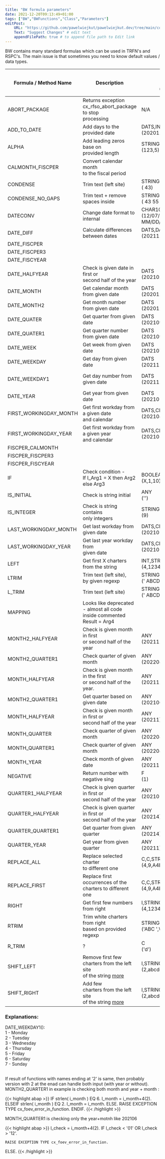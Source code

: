 ```yaml
---
title: "BW formula parameters"
date: 2021-12-20T09:13:49+01:00
tags: ["BW","BWFunctions","Class","Parameters"]
editPost:
    URL: "https://github.com/pawelwiejkut/pawelwiejkut.dev/tree/main/content"
    Text: "Suggest Changes" # edit text
    appendFilePath: true # to append file path to Edit link
---
```


BW contains many standard formulas which can be used in TRFN's and RSPC's. The main issue is that sometimes you need to know default values / data types. 

| Formula / Method Name  | Description                                                                                                                                        | Importing<br>Types<br>(Example)                      | Returning<br>Types<br>(Example<br>result) |
|------------------------|----------------------------------------------------------------------------------------------------------------------------------------------------|------------------------------------------------------|-------------------------------------------|
| ABORT_PACKAGE          | Returns exception <br>cx_rfso_abort_package to stop<br>processing                                                                                  | N/A                                                  | N/A                                       |
| ADD_TO_DATE            | Add days to the provided date                                                                                                                      | DATS,INT<br>(20201201,1)                             | DATS<br>20201202                          |
| ALPHA                  | Add leading zeros base on<br>provided length                                                                                                       | STRING,INT <br>(123,5)                               | STRING<br>00123                           |
| CALMONTH_FISCPER       | Convert calendar month <br>to the fiscal period                                                                                                    |                                                      |                                           |
| CONDENSE               | Trim text (left site)                                                                                                                              | STRING<br>( 43)                                      | STRING<br>'43'                            |
| CONDENSE_NO_GAPS       | Trim text + remove spaces inside                                                                                                                   | STRING<br>( 43 55 33)                                | STRING<br>'435533'                        |
| DATECONV               | Change date format to internal                                                                                                                     | CHAR10,CHAR10,CHAR1<br>(12/07/1992,<br>MM/DD/YYYY,/) | DATS<br>19921207                          |
| DATE_DIFF              | Calculate differences between dates                                                                                                                | DATS,DATS<br>(20211212,20211215)                     | INT<br>3                                  |
| DATE_FISCPER           |                                                                                                                                                    |                                                      |                                           |
| DATE_FISCPER3          |                                                                                                                                                    |                                                      |                                           |
| DATE_FISCYEAR          |                                                                                                                                                    |                                                      |                                           |
| DATE_HALFYEAR          | Check is given date in first or <br>second half of the year                                                                                        | DATS<br>(20210212)                                   | NUMC<br>1                                 |
| DATE_MONTH             | Get calendar month from given date                                                                                                                 | DATS<br>(20201201)                                   | NUMC<br>202012                            |
| DATE_MONTH2            | Get month number from given date                                                                                                                   | DATS<br>(20201201)                                   | NUMC<br>12                                |
| DATE_QUATER            | Get quarter from given date                                                                                                                        | DATS<br>(20210909)                                   | NUMC<br>20213                             |
| DATE_QUATER1           | Get quarter number from given date                                                                                                                 | DATS<br>(20210909)                                   | NUMC<br>3                                 |
| DATE_WEEK              | Get week from given date                                                                                                                           | DATS<br>(20210731)                                   | NUMC<br>202130                            |
| DATE_WEEKDAY           | Get day from given date                                                                                                                            | DATS<br>(20211220)                                   | STRING<br>Monday                          |
| DATE_WEEKDAY1          | Get day number from given date                                                                                                                     | DATS<br>(20211220)                                   | NUMC<br>1<br>[more](#explanations)        |
| DATE_YEAR              | Get year from given date                                                                                                                           | DATS<br>(20210101)                                   | NUMC<br>4                                 |
| FIRST_WORKINGDAY_MONTH | Get first workday from a given date <br>and calendar                                                                                               | DATS,CHAR<br>(20210425,01)                           | DATS<br>20210401                          |
| FIRST_WORKINGDAY_YEAR  | Get first workday from a given year<br>and calendar                                                                                                | DATS,CHAR<br>(20210525,01)                           | DATS<br>20210104                          |
| FISCPER_CALMONTH       |                                                                                                                                                    |                                                      |                                           |
| FISCPER_FISCPER3       |                                                                                                                                                    |                                                      |                                           |
| FISCPER_FISCYEAR       |                                                                                                                                                    |                                                      |                                           |
| IF                     | Check condition - <br>If I_Arg1 = X then Arg2 else Arg3                                                                                            | BOOLEAN,ANY,ANY<br>(X,1,10)                          | ANY<br>1                                  |
| IS_INITIAL             | Check is string initial                                                                                                                            | ANY<br>('')                                          | BOOLEAN<br>X                              |
| IS_INTEGER             | Check is string contains <br>only integers                                                                                                         | STRING<br>(9)                                        | BOOLEAN<br>X                              |
| LAST_WORKINGDAY_MONTH  | Get last workday from given date                                                                                                                   | DATS,CHAR<br>(20210101,01)                           | DATS<br>20210129                          |
| LAST_WORKINGDAY_YEAR   | Get last year workday from <br>given date                                                                                                          | DATS,CHAR<br>(20210101,01)                           | DATS<br>20211231                          |
| LEFT                   | Get first X charters from the string                                                                                                               | INT,STRING<br>(4,123456)                             | STRING<br>1234                            |
| LTRIM                  | Trim text (left site), <br>by given regexp                                                                                                         | STRING,STRING<br>(' ABCD','\s')                      | STRING<br>'ABCD'                          |
| L_TRIM                 | Trim text (left site)                                                                                                                              | STRING<br>(' ABCD')                                  | STRING<br>'ABCD'                          |
| MAPPING                | Looks like deprecated <br>- almost all code inside commented<br>Result = Arg4                                                                      |                                                      |                                           |
| MONTH2_HALFYEAR        | Check is given month in first <br>or second half of the year                                                                                       | ANY<br>(202112) or (11)                              | NUMC<br>2                                 |
| MONTH2_QUARTER1        | Check quarter of given month                                                                                                                       | ANY<br>(202208) or (08)                              | NUMC<br>3                                 |
| MONTH_HALFYEAR         | Check is given month in the first <br>or second half of the year.                                                                                  | ANY<br>(202112)                                      | NUMC<br>2                                 |
| MONTH2_QUARTER1        | Get quarter based on given date                                                                                                                    | ANY<br>(202106) or (06)                              | NUMC<br>2                                 |
| MONTH_HALFYEAR         | Check is given month in first or <br>second half of the year                                                                                       | ANY<br>(20211)                                       | NUMC<br>2                                 |
| MONTH_QUARTER          | Check quarter of given month                                                                                                                       | ANY<br>(202208)                                      | NUMC<br>202003                            |
| MONTH_QUARTER1         | Check quarter of given month                                                                                                                       | ANY<br>(202208)                                      | NUMC<br>3                                 |
| MONTH_YEAR             | Check month of given date                                                                                                                          | ANY<br>(202111) or (20211125)                        | NUMC<br>2021                              |
| NEGATIVE               | Return number with negative sing                                                                                                                   | F<br>(1)                                             | F<br>-1                                   |
| QUARTER1_HALFYEAR      | Check is given quarter in first or<br>second half of the year                                                                                      | ANY<br>(202101)                                      | NUMC<br>1                                 |
| QUARTER_HALFYEAR       | Check is given quarter in first or <br>second half of the year                                                                                     | ANY<br>(20214)                                       | NUMC<br>2                                 |
| QUARTER_QUARTER1       | Get quarter from given quarter                                                                                                                     | ANY<br>(20214)                                       | NUMC<br>4                                 |
| QUARTER_YEAR           | Get year from given quarter                                                                                                                        | ANY<br>(20211)                                       | NUMC<br>2021                              |
| REPLACE_ALL            | Replace selected charter <br>to different one                                                                                                      | C,C,STRING<br>(4,9,A4B4C4)                           | STRING<br>A9B9C9                          |
| REPLACE_FIRST          | Replace first occurrences of the <br>charters to different one                                                                                     | C,C,STRING<br>(4,9,A4B4C4)                           | STRING<br>A9B4C4                          |
| RIGHT                  | Get first few numbers from right                                                                                                                   | I,STRING<br>(4,123456)                               | STRING<br>3456                            |
| RTRIM                  | Trim white charters from right <br>based on provided regexp                                                                                        | STRING,STRING<br>('ABC ',\s)                         | STRING<br>'ABC'                           |
| R_TRIM                 | ?                                                                                                                                                  | C<br>('d')                                           | STRING<br>d                               |
| SHIFT_LEFT             | Remove first few <br>charters from the left site<br>of the string [more](https://help.sap.com/doc/abapdocu_751_index_htm/7.51/en-us/abapshift.htm) | I,STRING<br>(2,abcdef)                               | STRING<br>cdef                            |
| SHIFT_RIGHT            | Add few<br>charters from the left site<br>of the string [more](https://help.sap.com/doc/abapdocu_751_index_htm/7.51/en-us/abapshift.htm)           | I,STRING<br>(2,abcdef)                               | STRING<br>'  abcdef'                      |
<h3>Explanations:</h3>
DATE_WEEKDAY1(): </br>
1 - Monday </br>
2 - Tuesday </br>
3 - Wednesday </br>
4 - Thursday </br>
5 - Friday </br>
6 - Saturday </br>
7 - Sunday </br> </br> 

If result of functions with names ending at '2' is same, then probably version with 2 at the enad can handle both input (with year or without). MONTH2_QUARTER1 in example is checking both month and year + month :</br> 
 
{{< highlight abap >}} 
 IF strlen( i_month ) EQ 6.
    l_month = i_month+4(2).
  ELSEIF strlen( i_month ) EQ 2.
    l_month = i_month.
  ELSE.
    RAISE EXCEPTION TYPE cx_foev_error_in_function.
  ENDIF.
{{< /highlight >}}

MONTH_QUARTER1 is checking only the year+motnh like 202106
  
{{< highlight abap >}} 
    l_check = i_month+4(2).
  IF l_check < '01' OR l_check > '12'.

    RAISE EXCEPTION TYPE cx_foev_error_in_function.
  ELSE.
{{< /highlight >}}
